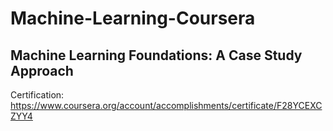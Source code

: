 # Machine-Learning-Coursera

## Machine Learning Foundations: A Case Study Approach
Certification: https://www.coursera.org/account/accomplishments/certificate/F28YCEXCZYY4
